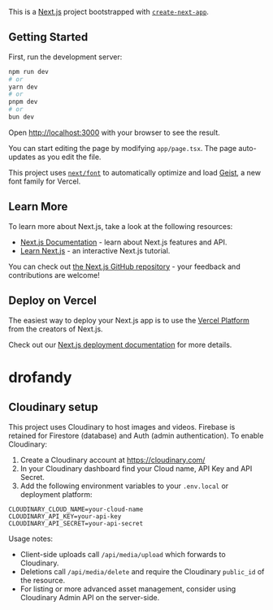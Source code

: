 This is a [Next.js](https://nextjs.org) project bootstrapped with [`create-next-app`](https://nextjs.org/docs/app/api-reference/cli/create-next-app).

## Getting Started

First, run the development server:

```bash
npm run dev
# or
yarn dev
# or
pnpm dev
# or
bun dev
```

Open [http://localhost:3000](http://localhost:3000) with your browser to see the result.

You can start editing the page by modifying `app/page.tsx`. The page auto-updates as you edit the file.

This project uses [`next/font`](https://nextjs.org/docs/app/building-your-application/optimizing/fonts) to automatically optimize and load [Geist](https://vercel.com/font), a new font family for Vercel.

## Learn More

To learn more about Next.js, take a look at the following resources:

- [Next.js Documentation](https://nextjs.org/docs) - learn about Next.js features and API.
- [Learn Next.js](https://nextjs.org/learn) - an interactive Next.js tutorial.

You can check out [the Next.js GitHub repository](https://github.com/vercel/next.js) - your feedback and contributions are welcome!

## Deploy on Vercel

The easiest way to deploy your Next.js app is to use the [Vercel Platform](https://vercel.com/new?utm_medium=default-template&filter=next.js&utm_source=create-next-app&utm_campaign=create-next-app-readme) from the creators of Next.js.

Check out our [Next.js deployment documentation](https://nextjs.org/docs/app/building-your-application/deploying) for more details.
# drofandy

## Cloudinary setup

This project uses Cloudinary to host images and videos. Firebase is retained for Firestore (database) and Auth (admin authentication). To enable Cloudinary:

1. Create a Cloudinary account at https://cloudinary.com/
2. In your Cloudinary dashboard find your Cloud name, API Key and API Secret.
3. Add the following environment variables to your `.env.local` or deployment platform:

```
CLOUDINARY_CLOUD_NAME=your-cloud-name
CLOUDINARY_API_KEY=your-api-key
CLOUDINARY_API_SECRET=your-api-secret
```

Usage notes:
- Client-side uploads call `/api/media/upload` which forwards to Cloudinary.
- Deletions call `/api/media/delete` and require the Cloudinary `public_id` of the resource.
- For listing or more advanced asset management, consider using Cloudinary Admin API on the server-side.

